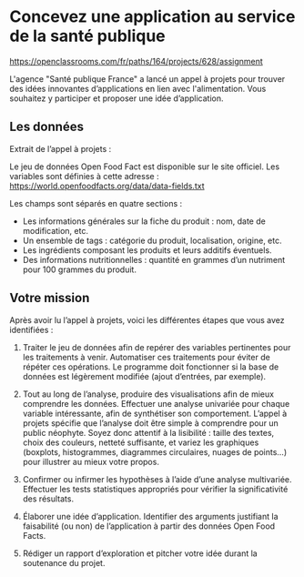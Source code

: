 # Concevez une application au service de la santé publique
https://openclassrooms.com/fr/paths/164/projects/628/assignment

L'agence "Santé publique France" a lancé un appel à projets pour trouver des idées innovantes d’applications en lien avec l'alimentation. 
Vous souhaitez y participer et proposer une idée d’application.

## Les données

Extrait de l’appel à projets :

Le jeu de données Open Food Fact est disponible sur le site officiel. Les variables sont définies à cette adresse : https://world.openfoodfacts.org/data/data-fields.txt

Les champs sont séparés en quatre sections :

- Les informations générales sur la fiche du produit : nom, date de modification, etc.
- Un ensemble de tags : catégorie du produit, localisation, origine, etc.
- Les ingrédients composant les produits et leurs additifs éventuels.
- Des informations nutritionnelles : quantité en grammes d’un nutriment pour 100 grammes du produit.

## Votre mission

Après avoir lu l’appel à projets, voici les différentes étapes que vous avez identifiées :

1) Traiter le jeu de données afin de repérer des variables pertinentes pour les traitements à venir. Automatiser ces traitements pour éviter de répéter ces opérations.
Le programme doit fonctionner si la base de données est légèrement modifiée (ajout d’entrées, par exemple).

2) Tout au long de l’analyse, produire des visualisations afin de mieux comprendre les données. Effectuer une analyse univariée pour chaque variable intéressante, afin de synthétiser son comportement.
L’appel à projets spécifie que l’analyse doit être simple à comprendre pour un public néophyte. Soyez donc attentif à la lisibilité : taille des textes, choix des couleurs, netteté suffisante, et variez les graphiques (boxplots, histogrammes, diagrammes circulaires, nuages de points…) pour illustrer au mieux votre propos.

3) Confirmer ou infirmer les hypothèses  à l’aide d’une analyse multivariée. Effectuer les tests statistiques appropriés pour vérifier la significativité des résultats.

4) Élaborer une idée d’application. Identifier des arguments justifiant la faisabilité (ou non) de l’application à partir des données Open Food Facts.

5) Rédiger un rapport d’exploration et pitcher votre idée durant la soutenance du projet.
